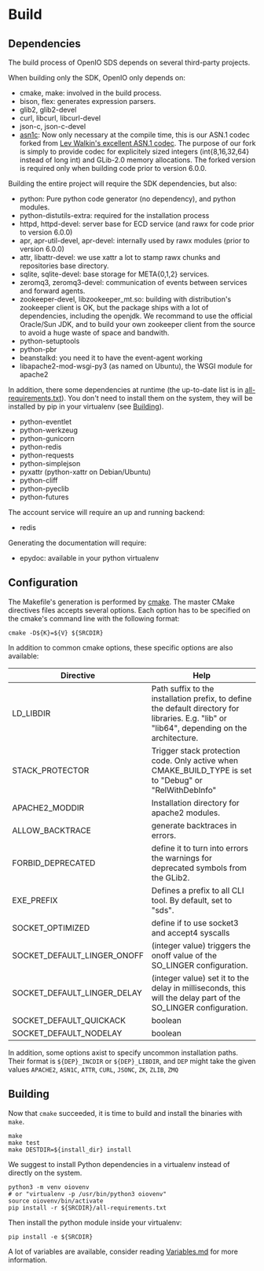 # Build

## Dependencies

The build process of OpenIO SDS depends on several third-party projects.

When building only the SDK, OpenIO only depends on:
* cmake, make: involved in the build process.
* bison, flex: generates expression parsers.
* glib2, glib2-devel
* curl, libcurl, libcurl-devel
* json-c, json-c-devel
* [asn1c](https://github.com/open-io/asn1c): Now only necessary at the compile time, this is our ASN.1 codec forked from [Lev Walkin's excellent ASN.1 codec](https://github.com/vlm/asn1c). The purpose of our fork is simply to provide codec for explicitely sized integers (int{8,16,32,64} instead of long int) and GLib-2.0 memory allocations. The forked version is required only when building code prior to version 6.0.0.

Building the entire project will require the SDK dependencies, but also:
* python: Pure python code generator (no dependency), and python modules.
* python-distutils-extra: required for the installation process
* httpd, httpd-devel: server base for ECD service (and rawx for code prior to version 6.0.0)
* apr, apr-util-devel, apr-devel: internally used by rawx modules (prior to version 6.0.0)
* attr, libattr-devel: we use xattr a lot to stamp rawx chunks and repositories base directory.
* sqlite, sqlite-devel: base storage for META{0,1,2} services.
* zeromq3, zeromq3-devel: communication of events between services and forward agents.
* zookeeper-devel, libzookeeper\_mt.so: building with distribution's zookeeper client is OK, but the package ships with a lot of dependencies, including the openjdk. We recommand to use the official Oracle/Sun JDK, and to build your own zookeeper client from the source to avoid a huge waste of space and bandwith.
* python-setuptools
* python-pbr
* beanstalkd: you need it to have the event-agent working
* libapache2-mod-wsgi-py3 (as named on Ubuntu), the WSGI module for apache2

In addition, there some dependencies at runtime (the up-to-date list is in [all-requirements.txt](./all-requirements.txt)). You don't need to install them on the system, they will be installed by pip in your virtualenv (see [Building](#Building)).
* python-eventlet
* python-werkzeug
* python-gunicorn
* python-redis
* python-requests
* python-simplejson
* pyxattr (python-xattr on Debian/Ubuntu)
* python-cliff
* python-pyeclib
* python-futures

The account service will require an up and running backend:
* redis

Generating the documentation will require:
* epydoc: available in your python virtualenv

## Configuration

The Makefile's generation is performed by [cmake](http://cmake.org). The master
CMake directives files accepts several options. Each option has to be specified
on the cmake's command line with the following format:
```
cmake -D${K}=${V} ${SRCDIR}
```

In addition to common cmake options, these specific options are also available:

| Directive | Help |
| --------- | ---- |
| LD\_LIBDIR | Path suffix to the installation prefix, to define the default directory for libraries. E.g. "lib" or "lib64", depending on the architecture. |
| STACK\_PROTECTOR | Trigger stack protection code. Only active when CMAKE\_BUILD\_TYPE is set to "Debug" or "RelWithDebInfo" |
| APACHE2\_MODDIR | Installation directory for apache2 modules. |
| ALLOW\_BACKTRACE | generate backtraces in errors. |
| FORBID\_DEPRECATED | define it to turn into errors the warnings for deprecated symbols from the GLib2. |
| EXE\_PREFIX | Defines a prefix to all CLI tool. By default, set to "sds". |
| SOCKET\_OPTIMIZED | define if to use socket3 and accept4 syscalls |
| SOCKET\_DEFAULT\_LINGER\_ONOFF | (integer value) triggers the onoff value of the SO\_LINGER configuration. |
| SOCKET\_DEFAULT\_LINGER\_DELAY | (integer value) set it to the delay in milliseconds, this will the delay part of the SO\_LINGER configuration. |
| SOCKET\_DEFAULT\_QUICKACK | boolean |
| SOCKET\_DEFAULT\_NODELAY | boolean |

In addition, some options axist to specify uncommon installation paths. Their format is ``${DEP}_INCDIR`` or ``${DEP}_LIBDIR``, and ``DEP`` might take the given values ``APACHE2``, ``ASN1C``, ``ATTR``, ``CURL``, ``JSONC``, ``ZK``, ``ZLIB``, ``ZMQ``

## Building

Now that ``cmake`` succeeded, it is time to build and install the binaries with ``make``.
```
make
make test
make DESTDIR=${install_dir} install
```

We suggest to install Python dependencies in a virtualenv instead of directly on the system.
```
python3 -m venv oiovenv
# or "virtualenv -p /usr/bin/python3 oiovenv"
source oiovenv/bin/activate
pip install -r ${SRCDIR}/all-requirements.txt
```

Then install the python module inside your virtualenv:
```
pip install -e ${SRCDIR}
```

A lot of variables are available, consider reading [Variables.md](./Variables.md) for more information.

